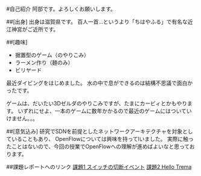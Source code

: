 #自己紹介
阿部です。よろしくお願いします。
 
##[出身]
出身は滋賀県です。
百人一首…というより「ちはやふる」で有名な近江神宮がご近所です。

##[趣味]
* 据置型のゲーム（のやりこみ）
* ラーメン作り（麺のみ）
* ビリヤード

最近ダイビングをはじめました。
水の中で息ができるのは結構不思議で面白かったです。

ゲームは、だいたい3Dゼルダのやりこみですが、たまにカービィとかもやります。
いずれにせよ、一本のゲームに数年かかるので最近のゲームにはついていけません。。。

##[意気込み]
研究でSDNを前提としたネットワークアーキテクチャを対象としていることもあり、
OpenFlowについては興味を持ってlいました。
実際に触ったことはないので、今回の授業でOpenFlowへの理解が進めばよいなと思っております。

##課題レポートへのリンク
[課題1 スイッチの切断イベント](https://github.com/handai-trema/hello-trema-shuya-abe/blob/master/Report1-2.md)
[課題2 Hello Trema](https://github.com/handai-trema/hello-trema-shuya-abe/blob/master/Report1-3.md)
